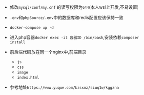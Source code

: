 
- 修改`mysql/conf/my.cnf` 的读写权限为`644`(本人wsl上开发,不易设置)

- `.env`和`phpSource/.env`中的数据库和redis配置应该保持一致

- `docker-compose up -d`

- 进入php容器`docker exec -it 容器ID /bin/bash`,安装依赖`composer install`

- 前后端代码放在同一个nginx中,前端目录

    - `js`
    - `css`
    - `image`
    - `index.html`

- 参考地址`https://www.yuque.com/bzsxmz/siuq1w/kggzna`

